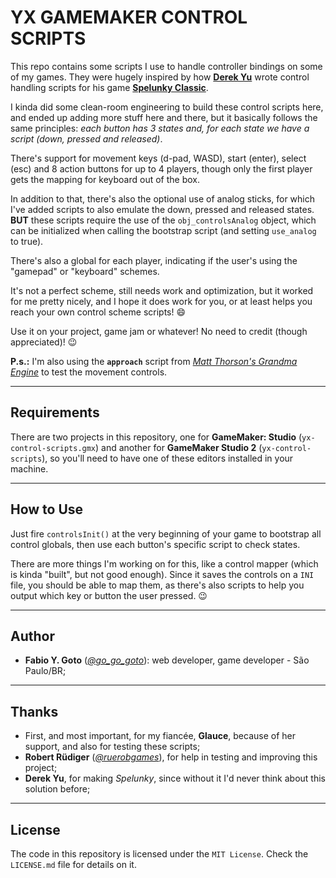YX GAMEMAKER CONTROL SCRIPTS
============================

This repo contains some scripts I use to handle controller bindings on some of my games. They were hugely inspired by how **[Derek Yu][0]** wrote control handling scripts for his game **[Spelunky Classic][1]**.

I kinda did some clean-room engineering to build these control scripts here, and ended up adding more stuff here and there, but it basically follows the same principles: _each button has 3 states and, for each state we have a script (down, pressed and released)_.

There's support for movement keys (d-pad, WASD), start (enter), select (esc) and 8 action buttons for up to 4 players, though only the first player gets the mapping for keyboard out of the box.

In addition to that, there's also the optional use of analog sticks, for which I've added scripts to also emulate the down, pressed and released states. **BUT** these scripts require the use of the `obj_controlsAnalog` object, which can be initialized when calling the bootstrap script (and setting `use_analog` to true).

There's also a global for each player, indicating if the user's using the "gamepad" or "keyboard" schemes.

It's not a perfect scheme, still needs work and optimization, but it worked for me pretty nicely, and I hope it does work for you, or at least helps you reach your own control scheme scripts! :smile:

Use it on your project, game jam or whatever! No need to credit (though appreciated)! :wink:

**P.s.:** I'm also using the **`approach`** script from _[Matt Thorson's Grandma Engine][2]_ to test the movement controls.

-----

## Requirements

There are two projects in this repository, one for **GameMaker: Studio** (`yx-control-scripts.gmx`) and another for **GameMaker Studio 2** (`yx-control-scripts`), so you'll need to have one of these editors installed in your machine.

-----

## How to Use

Just fire `controlsInit()` at the very beginning of your game to bootstrap all control globals, then use each button's specific script to check states.

There are more things I'm working on for this, like a control mapper (which is kinda "built", but not good enough). Since it saves the controls on a `INI` file, you should be able to map them, as there's also scripts to help you output which key or button the user pressed. :wink: 

-----

## Author

- **Fabio Y. Goto** (_[@go_go_goto][3]_): web developer, game developer - São Paulo/BR;

-----

## Thanks

- First, and most important, for my fiancée, **Glauce**, because of her support, and also for testing these scripts;
- **Robert Rüdiger** (_[@ruerobgames][4]_), for help in testing and improving this project; 
- **Derek Yu**, for making _Spelunky_, since without it I'd never think about this solution before;

-----

## License

The code in this repository is licensed under the `MIT License`. Check the `LICENSE.md` file for details on it.

[\\]: -----------------------------------------------------------------

[0]: https://www.derekyu.com/
[1]: http://spelunkyworld.com/original.html
[2]: https://forums.tigsource.com/index.php?topic=5790.0
[3]: https://twitter.com/go_go_goto
[4]: https://twitter.com/ruerobgames
